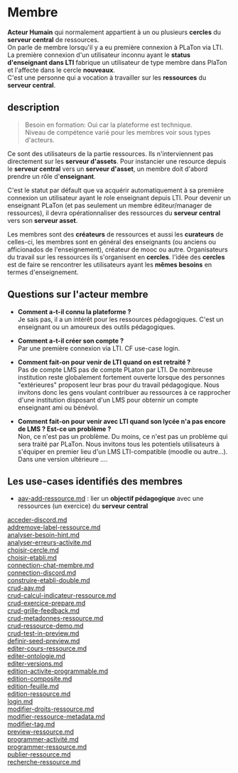  
# Membre

**Acteur Humain** qui normalement appartient à un ou plusieurs **cercles** du **serveur central** de ressources.  
On parle de membre lorsqu'il y a eu première connexion à PLaTon via LTI.   
La première connexion d'un utilisateur inconnu ayant le **status d'enseignant dans LTI** fabrique un utilisateur de type membre dans PlaTon et l'affecte dans le cercle **nouveaux**.  
C'est une personne qui a vocation à travailler sur les **ressources** du **serveur central**.


## description

> Besoin en formation: Oui car la plateforme est technique. \
> Niveau de compétence varié pour les membres voir sous types d'acteurs.

Ce sont des utilisateurs de la partie ressources. Ils n'interviennent pas directement sur les **serveur d'assets**. Pour instancier une resource depuis le **serveur central** vers un **serveur d'asset**, un membre doit d'abord prendre un rôle d'**enseignant**. 

C'est le statut par défault que va acquérir automatiquement à sa première connexion un utilisateur ayant le role enseignant depuis LTI. Pour devenir un enseignant PLaTon (et pas seulement un membre éditeur/manager de ressources), il devra opérationnaliser des ressources du **serveur central** vers son **serveur asset**.

Les membres sont des **créateurs** de ressources et aussi les **curateurs** de celles-ci, les membres sont en général des enseignants (ou anciens ou afficionados de l'enseignement), créateur de mooc ou autre.
Organisateurs du travail sur les ressources ils s'organisent en **cercles**.
l'idée des **cercles** est de faire se rencontrer les utilisateurs ayant les **mêmes besoins** en termes d'enseignement. 

## Questions sur l'acteur membre

* **Comment a-t-il connu la plateforme ?**  \
  Je sais pas, il a un intérêt pour les ressources pédagogiques. C'est un enseignant ou un amoureux des outils pédagogiques.

* **Comment a-t-il créer son compte ?** \
  Par une première connexion via LTI. CF use-case login.

* **Comment fait-on pour venir de LTI quand on est retraité ?** \
  Pas de compte LMS pas de compte PLaton par LTI. De nombreuse institution reste globalement fortement ouverte lorsque des personnes "extérieures" proposent leur bras pour du travail pédagogique. Nous invitons donc les gens voulant contribuer au ressources à ce rapprocher d'une institution disposant d'un LMS pour obternir un compte enseignant ami ou bénévol.

* **Comment fait-on pour venir avec LTI quand son lycée n'a pas encore de LMS ? Est-ce un problème ?** \
  Non, ce n'est pas un problème. Du moins, ce n'est pas un problème qui sera traité par PLaTon. Nous invitons tous les potentiels utilisateurs à s'équiper en premier lieu d'un LMS LTI-compatible (moodle ou autre...).
  Dans une version ultérieure ....

## Les use-cases identifiés des membres

* [aav-add-ressource.md](https://github.com/PremierLangage/platon-conception/tree/master/UC/Membre/aav-add-ressource.md) : lier un **objectif pédagogique** avec une ressources (un exercice) du **serveur central**

[acceder-discord.md](https://github.com/PremierLangage/platon-conception/tree/master/UC/Membre/acceder-discord.md)   
[addremove-label-ressource.md](https://github.com/PremierLangage/platon-conception/tree/master/UC/Membre/addremove-label-ressource.md)   
[analyser-besoin-hint.md](https://github.com/PremierLangage/platon-conception/tree/master/UC/Membre/analyser-besoin-hint.md)   
[analyser-erreurs-activite.md](https://github.com/PremierLangage/platon-conception/tree/master/UC/Membre/analyser-erreurs-activite.md)   
[choisir-cercle.md](https://github.com/PremierLangage/platon-conception/tree/master/UC/Membre/choisir-cercle.md)   
[choisir-etabli.md](https://github.com/PremierLangage/platon-conception/tree/master/UC/Membre/choisir-etabli.md)   
[connection-chat-membre.md](https://github.com/PremierLangage/platon-conception/tree/master/UC/Membre/connection-chat-membre.md)   
[connection-discord.md](https://github.com/PremierLangage/platon-conception/tree/master/UC/Membre/connection-discord.md)   
[construire-etabli-double.md](https://github.com/PremierLangage/platon-conception/tree/master/UC/Membre/construire-etabli-double.md)   
[crud-aav.md](https://github.com/PremierLangage/platon-conception/tree/master/UC/Membre/crud-aav.md)   
[crud-calcul-indicateur-ressource.md](https://github.com/PremierLangage/platon-conception/tree/master/UC/Membre/crud-calcul-indicateur-ressource.md)   
[crud-exercice-prepare.md](https://github.com/PremierLangage/platon-conception/tree/master/UC/Membre/crud-exercice-prepare.md)   
[crud-grille-feedback.md](https://github.com/PremierLangage/platon-conception/tree/master/UC/Membre/crud-grille-feedback.md)   
[crud-metadonnes-ressource.md](https://github.com/PremierLangage/platon-conception/tree/master/UC/Membre/crud-metadonnes-ressource.md)   
[crud-ressource-demo.md](https://github.com/PremierLangage/platon-conception/tree/master/UC/Membre/crud-ressource-demo.md)   
[crud-test-in-preview.md](https://github.com/PremierLangage/platon-conception/tree/master/UC/Membre/crud-test-in-preview.md)   
[definir-seed-preview.md](https://github.com/PremierLangage/platon-conception/tree/master/UC/Membre/definir-seed-preview.md)   
[editer-cours-ressource.md](https://github.com/PremierLangage/platon-conception/tree/master/UC/Membre/editer-cours-ressource.md)   
[editer-ontologie.md](https://github.com/PremierLangage/platon-conception/tree/master/UC/Membre/editer-ontologie.md)   
[editer-versions.md](https://github.com/PremierLangage/platon-conception/tree/master/UC/Membre/editer-versions.md)   
[edition-activite-programmable.md](https://github.com/PremierLangage/platon-conception/tree/master/UC/Membre/edition-activite-programmable.md)   
[edition-composite.md](https://github.com/PremierLangage/platon-conception/tree/master/UC/Membre/edition-composite.md)   
[edition-feuille.md](https://github.com/PremierLangage/platon-conception/tree/master/UC/Membre/edition-feuille.md)   
[edition-ressource.md](https://github.com/PremierLangage/platon-conception/tree/master/UC/Membre/edition-ressource.md)   
[login.md](https://github.com/PremierLangage/platon-conception/tree/master/UC/Membre/login.md)   
[modifier-droits-ressource.md](https://github.com/PremierLangage/platon-conception/tree/master/UC/Membre/modifier-droits-ressource.md)   
[modifier-ressource-metadata.md](https://github.com/PremierLangage/platon-conception/tree/master/UC/Membre/modifier-ressource-metadata.md)   
[modifier-tag.md](https://github.com/PremierLangage/platon-conception/tree/master/UC/Membre/modifier-tag.md)   
[preview-ressource.md](https://github.com/PremierLangage/platon-conception/tree/master/UC/Membre/preview-ressource.md)   
[programmer-activité.md](https://github.com/PremierLangage/platon-conception/tree/master/UC/Membre/programmer-activité.md)   
[programmer-ressource.md](https://github.com/PremierLangage/platon-conception/tree/master/UC/Membre/programmer-ressource.md)   
[publier-ressource.md](https://github.com/PremierLangage/platon-conception/tree/master/UC/Membre/publier-ressource.md)   
[recherche-ressource.md](https://github.com/PremierLangage/platon-conception/tree/master/UC/Membre/recherche-ressource.md)   
